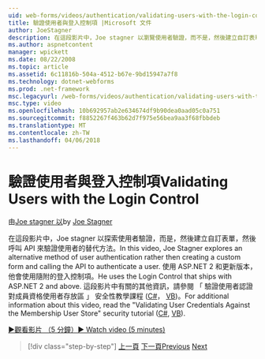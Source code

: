 ```yaml
---
uid: web-forms/videos/authentication/validating-users-with-the-login-control
title: 驗證使用者與登入控制項 |Microsoft 文件
author: JoeStagner
description: 在這段影片中，Joe stagner 以瀏覽使用者驗證，而不是，然後建立自訂表單，然後呼叫 API 來驗證使用替代的方法...
ms.author: aspnetcontent
manager: wpickett
ms.date: 08/22/2008
ms.topic: article
ms.assetid: 6c11816b-504a-4512-b67e-9bd15947a7f8
ms.technology: dotnet-webforms
ms.prod: .net-framework
msc.legacyurl: /web-forms/videos/authentication/validating-users-with-the-login-control
msc.type: video
ms.openlocfilehash: 10b692957ab2e634674df9b90dea0aad05c0a751
ms.sourcegitcommit: f8852267f463b62d7f975e56bea9aa3f68fbbdeb
ms.translationtype: MT
ms.contentlocale: zh-TW
ms.lasthandoff: 04/06/2018
---
```

<a name="validating-users-with-the-login-control"></a><span data-ttu-id="d4b46-103">驗證使用者與登入控制項</span><span class="sxs-lookup"><span data-stu-id="d4b46-103">Validating Users with the Login Control</span></span>
====================
<span data-ttu-id="d4b46-104">由[Joe stagner 以](https://github.com/JoeStagner)</span><span class="sxs-lookup"><span data-stu-id="d4b46-104">by [Joe Stagner](https://github.com/JoeStagner)</span></span>

<span data-ttu-id="d4b46-105">在這段影片中，Joe stagner 以探索使用者驗證，而是，然後建立自訂表單，然後呼叫 API 來驗證使用者的替代方法。</span><span class="sxs-lookup"><span data-stu-id="d4b46-105">In this video, Joe Stagner explores an alternative method of user authentication rather then creating a custom form and calling the API to authenticate a user.</span></span> <span data-ttu-id="d4b46-106">使用 ASP.NET 2 和更新版本，他會使用隨附的登入控制項。</span><span class="sxs-lookup"><span data-stu-id="d4b46-106">He uses the Login Control that ships with ASP.NET 2 and above.</span></span> <span data-ttu-id="d4b46-107">這段影片中有關的其他資訊，請參閱 「 驗證使用者認證對成員資格使用者存放區 」 安全性教學課程 ([C#](../../overview/older-versions-security/membership/validating-user-credentials-against-the-membership-user-store-cs.md)， [VB](../../overview/older-versions-security/membership/validating-user-credentials-against-the-membership-user-store-vb.md))。</span><span class="sxs-lookup"><span data-stu-id="d4b46-107">For additional information about this video, read the "Validating User Credentials Against the Membership User Store" security tutorial ([C#](../../overview/older-versions-security/membership/validating-user-credentials-against-the-membership-user-store-cs.md), [VB](../../overview/older-versions-security/membership/validating-user-credentials-against-the-membership-user-store-vb.md)).</span></span>

[<span data-ttu-id="d4b46-108">&#9654;觀看影片 （5 分鐘）</span><span class="sxs-lookup"><span data-stu-id="d4b46-108">&#9654; Watch video (5 minutes)</span></span>](https://channel9.msdn.com/Blogs/ASP-NET-Site-Videos/validating-users-with-the-login-control)

> [!div class="step-by-step"]
> <span data-ttu-id="d4b46-109">[上一頁](validating-users-manually.md)
> [下一頁](adding-users-to-your-membership-system.md)</span><span class="sxs-lookup"><span data-stu-id="d4b46-109">[Previous](validating-users-manually.md)
[Next](adding-users-to-your-membership-system.md)</span></span>
